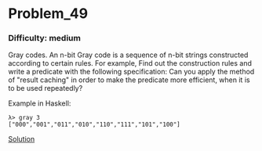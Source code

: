 # Problem_49
### Difficulty: medium
Gray codes.
An n-bit Gray code is a sequence of n-bit strings constructed according to certain rules. For example,
Find out the construction rules and write a predicate with the following specification:
Can you apply the method of "result caching" in order to make the predicate more efficient, when it is to be used repeatedly?

Example in Haskell:

```
λ> gray 3
["000","001","011","010","110","111","101","100"]
```
[Solution](https://wiki.haskell.org/99_questions/Solutions/49)
